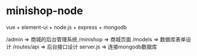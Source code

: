 # minishop-node
vue + element-ui + node.js + express + mongodb

/admin => 商城的后台管理系统
/minishop => 商城页面
/models => 数据库表单设计
/routes/api => 后台接口设计
server.js => 连接mongodb数据库
